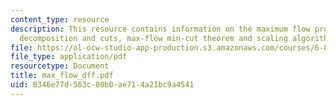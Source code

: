 ```yaml
---
content_type: resource
description: This resource contains information on the maximum flow problem, flow
  decomposition and cuts, max-flow min-cut theorem and scaling algorithm.
file: https://ol-ocw-studio-app-production.s3.amazonaws.com/courses/6-854j-advanced-algorithms-fall-2005/8346e77d563c80b0ae714a21bc9a4541_max_flow_dff.pdf
file_type: application/pdf
resourcetype: Document
title: max_flow_dff.pdf
uid: 8346e77d-563c-80b0-ae71-4a21bc9a4541
---
```

